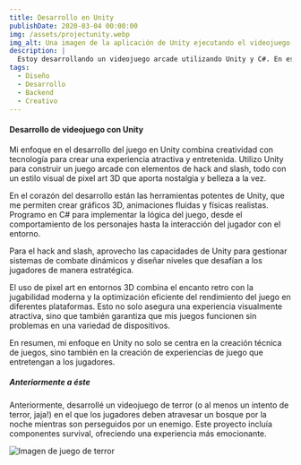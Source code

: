 ```yaml
---
title: Desarrollo en Unity
publishDate: 2020-03-04 00:00:00
img: /assets/projectunity.webp
img_alt: Una imagen de la aplicación de Unity ejecutando el videojuego
description: |
  Estoy desarrollando un videojuego arcade utilizando Unity y C#. En este proyecto, me encargo de la programación de la lógica del juego, la implementación de mecánicas de juego y la integración de gráficos y sonidos para crear una experiencia entretenida.
tags:
  - Diseño
  - Desarrollo
  - Backend
  - Creativo
---
```


#### Desarrollo de videojuego con Unity

Mi enfoque en el desarrollo del juego en Unity combina creatividad con tecnología para crear una experiencia atractiva y entretenida. Utilizo Unity para construir un juego arcade con elementos de hack and slash, todo con un estilo visual de pixel art 3D que aporta nostalgia y belleza a la vez.

En el corazón del desarrollo están las herramientas potentes de Unity, que me permiten crear gráficos 3D, animaciones fluidas y físicas realistas. Programo en C# para implementar la lógica del juego, desde el comportamiento de los personajes hasta la interacción del jugador con el entorno.

Para el hack and slash, aprovecho las capacidades de Unity para gestionar sistemas de combate dinámicos y diseñar niveles que desafían a los jugadores de manera estratégica.

El uso de pixel art en entornos 3D combina el encanto retro con la jugabilidad moderna y la optimización eficiente del rendimiento del juego en diferentes plataformas. Esto no solo asegura una experiencia visualmente atractiva, sino que también garantiza que mis juegos funcionen sin problemas en una variedad de dispositivos.

En resumen, mi enfoque en Unity no solo se centra en la creación técnica de juegos, sino también en la creación de experiencias de juego que entretengan a los jugadores.

##### Anteriormente a éste

Anteriormente, desarrollé un videojuego de terror (o al menos un intento de terror, jaja!) en el que los jugadores deben atravesar un bosque por la noche mientras son perseguidos por un enemigo. Este proyecto incluía componentes survival, ofreciendo una experiencia más emocionante.

![Imagen de juego de terror](/assets/terror.webp)


